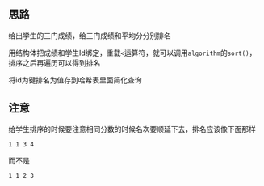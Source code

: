 ## 思路
给出学生的三门成绩，给三门成绩和平均分分别排名


用结构体把成绩和学生Id绑定，重载`<`运算符，就可以调用`algorithm`的`sort()`，排序之后再遍历可以得到排名


将id为键排名为值存到哈希表里面简化查询

## 注意
给学生排序的时候要注意相同分数的时候名次要顺延下去，排名应该像下面那样
```
1 1 3 4
```
而不是
```
1 1 2 3
```
